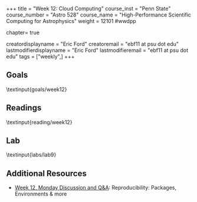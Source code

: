+++
title = "Week 12: Cloud Computing"
course_inst = "Penn State"
course_number = "Astro 528"
course_name = "High-Performance Scientific Computing for Astrophysics"
weight = 12101  #wwdpp

chapter= true

creatordisplayname = "Eric Ford"
creatoremail = "ebf11 at psu dot edu"
lastmodifierdisplayname = "Eric Ford"
lastmodifieremail = "ebf11 at psu dot edu"
tags = ["weekly",]
+++

## Goals
\textinput{goals/week12}

## Readings
\textinput{reading/week12}

## Lab
\textinput{labs/lab9}

## Additional Resources
- [Week 12, Monday Discussion and Q&A](https://psuastro528.github.io/Notes-Fall2025/week12/week12.html):  Reproducibility:  Packages, Environments & more
